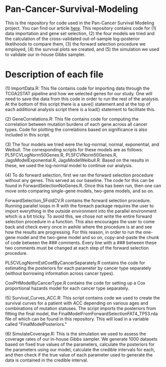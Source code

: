 # Pan-Cancer-Survival-Modeling

This is the repository for code used in the Pan-Cancer Survival Modeling project. You can find our article [here](https://arxiv.org/abs/1910.03447). This repository contains code for (1) data importation and gene set selection, (2) the four models we tried and the calculation of the cross-validated out-of-sample log-posterior likelihoods to compare them, (3) the forward selection procedure we employed, (4) the survival plots we created, and (5) the simulation we used to validate our in-house Gibbs sampler.

# Description of each file 
(1) ImportData.R: This file contains code for importing data through the TCGA2STAT pipeline and how we selected genes for our study. One will need to save the data from this code in order to run the rest of the analysis. At the bottom of this script there is a save() statement and at the top of each additional analysis script there is a load() statement to facilitate this. 

(2) GeneCorrelations.R: This file contains code for computing the correlation between mutation burdens of each gene across all cancer types. Code for plotting the correlations based on significance is also included in this script. 

(3) The four models we tried were the log-normal, normal, exponential, and Weibull. The corresponding scripts for these models are as follows: PL5FCVLogNorm50Genes.R, PL5FCVNorm50Genes.R, JagsModelExponential.R, JagsModelWeibull.R. Based on the results in these, we used the log-normal model to continue our analysis. 

(4) To do forward selection, first we ran the forward selection procedure without any genes. This served as our baseline. The code for this can be found in ForwardSelectionNoGenes.R. Once this has been run, then one can move onto comparing single-gene models, two-gene models, and so on. 

ForwardSelection_5FoldCV.R contains the forward selection procedure. Running parallel loops in R with the foreach package requires the user to import everything in the outside environment into the parallel environment which is a bit tricky. To avoid this, we chose not write the entire forward selection procedure in a function. This also encourages the user to come back and check every once in awhile where the procedure is at and see how the results are progressing. For this reason, in order to run the one-gene model and the two-gene model and so on, copy-and-paste the chunk of code between the ### comments. Every line with a ### between these two comments must be changed at each step of the forward selection procedure. 

PL5CVLogNormEstCoefByCancerSeparately.R contains the code for estimating the posteriors for each parameter by cancer type separately (without borrowing information across cancer types). 

CoxPHModelByCancerType.R contains the code for setting up a Cox proportional hazards model for each cancer type separately. 

(5) Survival_Curves_ACC.R: This script contains code we used to create the survival curves for a patient with ACC depending on various ages and combinations of mutation statuses. The script imports the posteriors from fitting the final model, the FinalModelFromForwardSelectionFAT4_TP53.rda file of which can be found in this repository. This will load in a variable called "FinalModelPosteriors."

(6) SimulateCoverage.R: This is the simulation we used to assess the coverage rates of our in-house Gibbs sampler. We generate 1000 datasets based on fixed true values of the parameters, calculate the posteriors for the parameters using our model, calculate the credible intervals for each, and then check if the true value of each parameter used to generate the data is contained in the credible interval. 



